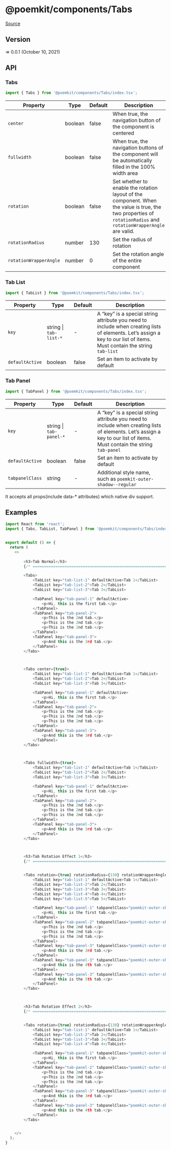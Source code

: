 # @poemkit/components/Tabs

[Source](https://github.com/xizon/poemkit/tree/main/src/client/components/Tabs)

## Version

=> 0.0.1 (October 10, 2021)

## API

### Tabs
```js
import { Tabs } from '@poemkit/components/Tabs/index.tsx';
```
| Property | Type | Default | Description |
| --- | --- | --- | --- |
| `center` | boolean | false | When true, the navigation button of the component is centered |
| `fullwidth` | boolean | false | When true, the navigation buttons of the component will be automatically filled in the 100% width area |
| `rotation` | boolean | false | Set whether to enable the rotation layout of the component. When the value is true, the two properties of `rotationRadius` and `rotationWrapperAngle` are valid.  |
| `rotationRadius` | number | 130 | Set the radius of rotation |
| `rotationWrapperAngle` | number | 0 | Set the rotation angle of the entire component |



### Tab List
```js
import { TabList } from '@poemkit/components/Tabs/index.tsx';
```
| Property | Type | Default | Description |
| --- | --- | --- | --- |
| `key` | string \| `tab-list-*` | - |  A “key” is a special string attribute you need to include when creating lists of elements. Let’s assign a key to our list of items. Must contain the string `tab-list` |
| `defaultActive` | boolean | false | Set an item to activate by default |


### Tab Panel
```js
import { TabPanel } from '@poemkit/components/Tabs/index.tsx';
```
| Property | Type | Default | Description |
| --- | --- | --- | --- |
| `key` | string \| `tab-panel-*` | - |  A “key” is a special string attribute you need to include when creating lists of elements. Let’s assign a key to our list of items. Must contain the string `tab-panel` |
| `defaultActive` | boolean | false | Set an item to activate by default |
| `tabpanelClass` | string | - | Additional style name, such as `poemkit-outer-shadow--regular` |


It accepts all props(include data-* attributes) which native div support.



## Examples

```js
import React from 'react';
import { Tabs, TabList, TabPanel } from '@poemkit/components/Tabs/index.tsx';


export default () => {
  return (
    <>
	  
		<h3>Tab Normal</h3>
		{/* ================================================================== */} 

		<Tabs>
			<TabList key="tab-list-1" defaultActive>Tab 1</TabList>
			<TabList key="tab-list-2">Tab 2</TabList>
			<TabList key="tab-list-3">Tab 3</TabList>

			<TabPanel key="tab-panel-1" defaultActive>
				<p>Hi, this is the first tab.</p>
			</TabPanel>
			<TabPanel key="tab-panel-2">
				<p>This is the 2nd tab.</p>
				<p>This is the 2nd tab.</p>
				<p>This is the 2nd tab.</p>
			</TabPanel>
			<TabPanel key="tab-panel-3">
				<p>And this is the 3rd tab.</p>
			</TabPanel>    
		</Tabs>	



		<Tabs center={true}>
			<TabList key="tab-list-1" defaultActive>Tab 1</TabList>
			<TabList key="tab-list-2">Tab 2</TabList>
			<TabList key="tab-list-3">Tab 3</TabList>

			<TabPanel key="tab-panel-1" defaultActive>
				<p>Hi, this is the first tab.</p>
			</TabPanel>
			<TabPanel key="tab-panel-2">
				<p>This is the 2nd tab.</p>
				<p>This is the 2nd tab.</p>
				<p>This is the 2nd tab.</p>
			</TabPanel>
			<TabPanel key="tab-panel-3">
				<p>And this is the 3rd tab.</p>
			</TabPanel>    
		</Tabs>		



		<Tabs fullwidth={true}>
			<TabList key="tab-list-1" defaultActive>Tab 1</TabList>
			<TabList key="tab-list-2">Tab 2</TabList>
			<TabList key="tab-list-3">Tab 3</TabList>

			<TabPanel key="tab-panel-1" defaultActive>
				<p>Hi, this is the first tab.</p>
			</TabPanel>
			<TabPanel key="tab-panel-2">
				<p>This is the 2nd tab.</p>
				<p>This is the 2nd tab.</p>
				<p>This is the 2nd tab.</p>
			</TabPanel>
			<TabPanel key="tab-panel-3">
				<p>And this is the 3rd tab.</p>
			</TabPanel>    
		</Tabs>	



		<h3>Tab Rotation Effect 1</h3>
		{/* ================================================================== */} 


		<Tabs rotation={true} rotationRadius={130} rotationWrapperAngle={0}>
			<TabList key="tab-list-1" defaultActive>Tab 1</TabList>
			<TabList key="tab-list-2">Tab 2</TabList>
			<TabList key="tab-list-3">Tab 3</TabList>
			<TabList key="tab-list-4">Tab 4</TabList>
			<TabList key="tab-list-5">Tab 5</TabList>

			<TabPanel key="tab-panel-1" tabpanelClass="poemkit-outer-shadow--regular" style={{marginTop:"50px"}} defaultActive>
				<p>Hi, this is the first tab.</p>
			</TabPanel>
			<TabPanel key="tab-panel-2" tabpanelClass="poemkit-outer-shadow--regular" style={{marginTop:"50px"}}>
				<p>This is the 2nd tab.</p>
				<p>This is the 2nd tab.</p>
				<p>This is the 2nd tab.</p>
			</TabPanel>
			<TabPanel key="tab-panel-3" tabpanelClass="poemkit-outer-shadow--regular" style={{marginTop:"50px"}}>
				<p>And this is the 3rd tab.</p>
			</TabPanel>    
			<TabPanel key="tab-panel-3" tabpanelClass="poemkit-outer-shadow--regular" style={{marginTop:"50px"}}>
				<p>And this is the 4th tab.</p>
			</TabPanel> 
			<TabPanel key="tab-panel-3" tabpanelClass="poemkit-outer-shadow--regular" style={{marginTop:"50px"}}>
				<p>And this is the 5th tab.</p>
			</TabPanel> 
		</Tabs>	



		<h3>Tab Rotation Effect 2</h3>
		{/* ================================================================== */} 


		<Tabs rotation={true} rotationRadius={130} rotationWrapperAngle={-45}>
			<TabList key="tab-list-1" defaultActive>Tab 1</TabList>
			<TabList key="tab-list-2">Tab 2</TabList>
			<TabList key="tab-list-3">Tab 3</TabList>
			<TabList key="tab-list-4">Tab 4</TabList>

			<TabPanel key="tab-panel-1" tabpanelClass="poemkit-outer-shadow--regular" style={{marginTop:"50px"}} defaultActive>
				<p>Hi, this is the first tab.</p>
			</TabPanel>
			<TabPanel key="tab-panel-2" tabpanelClass="poemkit-outer-shadow--regular" style={{marginTop:"50px"}}>
				<p>This is the 2nd tab.</p>
				<p>This is the 2nd tab.</p>
				<p>This is the 2nd tab.</p>
			</TabPanel>
			<TabPanel key="tab-panel-3" tabpanelClass="poemkit-outer-shadow--regular" style={{marginTop:"50px"}}>
				<p>And this is the 3rd tab.</p>
			</TabPanel>    
			<TabPanel key="tab-panel-3" tabpanelClass="poemkit-outer-shadow--regular" style={{marginTop:"50px"}}>
				<p>And this is the 4th tab.</p>
			</TabPanel> 
		</Tabs>		


    </>
  );
}

```